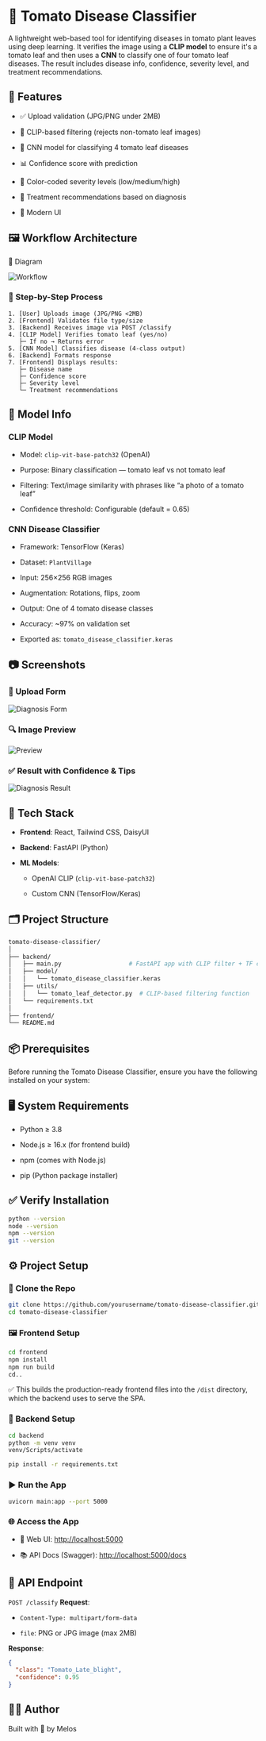 # 🍅 Tomato Disease Classifier

A lightweight web-based tool for identifying diseases in tomato plant leaves using deep learning. It verifies the image using a **CLIP model** to ensure it's a tomato leaf and then uses a **CNN** to classify one of four tomato leaf diseases. The result includes disease info, confidence, severity level, and treatment recommendations.

## 🚀 Features

- ✅ Upload validation (JPG/PNG under 2MB)

- 🧠 CLIP-based filtering (rejects non-tomato leaf images)

- 🌿 CNN model for classifying 4 tomato leaf diseases

- 📊 Confidence score with prediction

- 🎨 Color-coded severity levels (low/medium/high)

- 💊 Treatment recommendations based on diagnosis

- 📱 Modern UI

## 🖼️ Workflow Architecture

📌 Diagram

![Workflow](screenshots/workflow.png)

### 🔁 Step-by-Step Process

```text
1. [User] Uploads image (JPG/PNG <2MB)
2. [Frontend] Validates file type/size
3. [Backend] Receives image via POST /classify
4. [CLIP Model] Verifies tomato leaf (yes/no)
   ├─ If no → Returns error
5. [CNN Model] Classifies disease (4-class output)
6. [Backend] Formats response
7. [Frontend] Displays results:
   ├─ Disease name
   ├─ Confidence score
   ├─ Severity level
   └─ Treatment recommendations
```

## 🤖 Model Info

### CLIP Model

- Model: `clip-vit-base-patch32` (OpenAI)

- Purpose: Binary classification — tomato leaf vs not tomato leaf

- Filtering: Text/image similarity with phrases like “a photo of a tomato leaf”

- Confidence threshold: Configurable (default = 0.65)

### CNN Disease Classifier

- Framework: TensorFlow (Keras)

- Dataset: `PlantVillage`

- Input: 256×256 RGB images

- Augmentation: Rotations, flips, zoom

- Output: One of 4 tomato disease classes

- Accuracy: ~97% on validation set

- Exported as: `tomato_disease_classifier.keras`

## 📷 Screenshots

### 📝 Upload Form

![Diagnosis Form](screenshots/diagnosis-form.png)

### 🔍 Image Preview

![Preview](screenshots/preview.png)

### ✅ Result with Confidence & Tips

![Diagnosis Result](screenshots/diagnosis-result.png)

## 🔧 Tech Stack

- **Frontend**: React, Tailwind CSS, DaisyUI

- **Backend**: FastAPI (Python)

- **ML Models**:

  - OpenAI CLIP (`clip-vit-base-patch32`)

  - Custom CNN (TensorFlow/Keras)

## 🗂 Project Structure

```bash
tomato-disease-classifier/
│
├── backend/
│   ├── main.py                   # FastAPI app with CLIP filter + TF classifier
│   ├── model/
│   │   └── tomato_disease_classifier.keras
│   ├── utils/
│   │   └── tomato_leaf_detector.py  # CLIP-based filtering function
│   └── requirements.txt
│
├── frontend/
└── README.md
```

## 📦 Prerequisites

Before running the Tomato Disease Classifier, ensure you have the following installed on your system:

## 🖥 System Requirements

- Python ≥ 3.8

- Node.js ≥ 16.x (for frontend build)

- npm (comes with Node.js)

- pip (Python package installer)

## ✅ Verify Installation

```bash
python --version
node --version
npm --version
git --version
```

## ⚙️ Project Setup

### 🧬 Clone the Repo

```bash
git clone https://github.com/yourusername/tomato-disease-classifier.git
cd tomato-disease-classifier
```

### 🖼️ Frontend Setup

```bash
cd frontend
npm install
npm run build
cd..
```

✅ This builds the production-ready frontend files into the `/dist` directory, which the backend uses to serve the SPA.

### 🧠 Backend Setup

```bash
cd backend
python -m venv venv
venv/Scripts/activate

pip install -r requirements.txt
```

### ▶️ Run the App

```bash
uvicorn main:app --port 5000
```

### 🌐 Access the App

- 🧪 Web UI: [http://localhost:5000](http://localhost:5000)

- 📚 API Docs (Swagger): [http://localhost:5000/docs](http://localhost:5000/docs)

## 📮 API Endpoint

`POST /classify`
**Request**:

- `Content-Type: multipart/form-data`

- `file`: PNG or JPG image (max 2MB)

**Response**:

```json
{
  "class": "Tomato_Late_blight",
  "confidence": 0.95
}
```

## 🧑‍💻 Author

Built with 💚 by Melos
